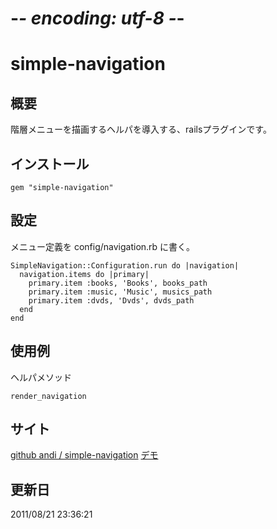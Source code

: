 # -*- encoding: utf-8 -*-
simple-navigation
======

概要
------

階層メニューを描画するヘルパを導入する、railsプラグインです。

インストール
-----

    gem "simple-navigation"

設定
-----


メニュー定義を config/navigation.rb に書く。

    SimpleNavigation::Configuration.run do |navigation|  
      navigation.items do |primary|
        primary.item :books, 'Books', books_path
        primary.item :music, 'Music', musics_path
        primary.item :dvds, 'Dvds', dvds_path
      end
    end

使用例
-----

ヘルパメソッド

    render_navigation 


サイト
-----
[github andi / simple-navigation](https://github.com/andi/simple-navigation)
[デモ](http://simple-navigation-demo.andischacke.com/dvds/comedy)



更新日
-----
2011/08/21 23:36:21
